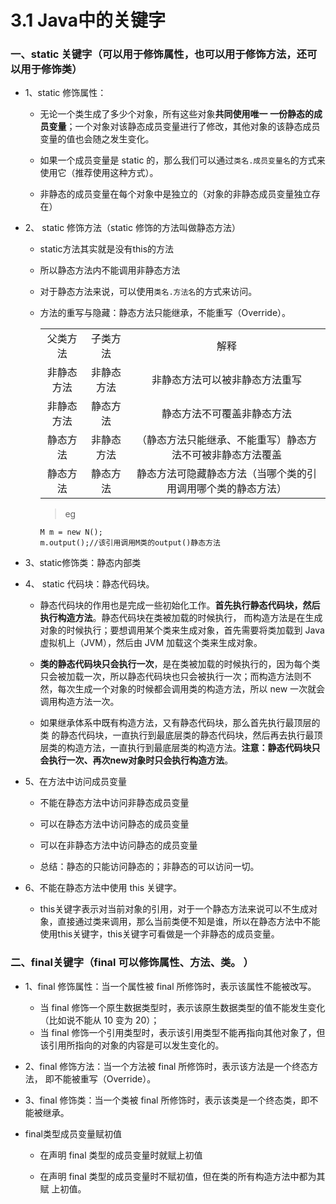 # 3.1 Java中的关键字

### 一、static 关键字（可以用于修饰属性，也可以用于修饰方法，还可以用于修饰类）

* 1、static 修饰属性：

  * 无论一个类生成了多少个对象，所有这些对象**共同使用唯一 一份静态的成员变量**；一个对象对该静态成员变量进行了修改，其他对象的该静态成员变量的值也会随之发生变化。

  * 如果一个成员变量是 static 的，那么我们可以通过`类名.成员变量名`的方式来使用它（推荐使用这种方式）。 
  
  * 非静态的成员变量在每个对象中是独立的（对象的非静态成员变量独立存在）

* 2、 static 修饰方法（static 修饰的方法叫做静态方法）

  * static方法其实就是没有this的方法
  
  * 所以静态方法内不能调用非静态方法
  
  * 对于静态方法来说，可以使用`类名.方法名`的方式来访问。 
  
  * 方法的重写与隐藏：静态方法只能继承，不能重写（Override）。 

     <table>
        <tr>
           <td align="center">父类方法</td>
           <td align="center">子类方法</td>
           <td align="center">解释</td>
        </tr>
        <tr>
           <td align="center">非静态方法</td>
           <td align="center">非静态方法</td>
           <td align="center">非静态方法可以被非静态方法重写</td>
        </tr>
        <tr>
           <td align="center">非静态方法</td>
           <td align="center">静态方法</td>
           <td align="center">静态方法不可覆盖非静态方法</td>
        </tr>
        <tr>
           <td align="center">静态方法</td>
           <td align="center">非静态方法</td>
           <td align="center">（静态方法只能继承、不能重写）静态方法不可被非静态方法覆盖</td>
        </tr>
        <tr>
           <td align="center">静态方法</td>
           <td align="center">静态方法</td>
           <td align="center">静态方法可隐藏静态方法（当哪个类的引用调用哪个类的静态方法）</td>
        </tr>
     </table>
     
     >eg
     
        M m = new N();
        m.output();//该引用调用M类的output()静态方法

* 3、static修饰类：静态内部类

* 4、 static 代码块：静态代码块。

   * 静态代码块的作用也是完成一些初始化工作。**首先执行静态代码块，然后执行构造方法**。静态代码块在类被加载的时候执行， 而构造方法是在生成对象的时候执行；要想调用某个类来生成对象，首先需要将类加载到 Java 虚拟机上（JVM），然后由 JVM 加载这个类来生成对象。 
   
   * **类的静态代码块只会执行一次**，是在类被加载的时候执行的，因为每个类只会被加载一次，所以静态代码块也只会被执行一次；而构造方法则不然，每次生成一个对象的时候都会调用类的构造方法，所以 new 一次就会调用构造方法一次。 
   
   * 如果继承体系中既有构造方法，又有静态代码块，那么首先执行最顶层的类 的静态代码块，一直执行到最底层类的静态代码块，然后再去执行最顶层类的构造方法，一直执行到最底层类的构造方法。**注意：静态代码块只会执行一次、再次new对象时只会执行构造方法**。 

* 5、在方法中访问成员变量

   * 不能在静态方法中访问非静态成员变量
   
   * 可以在静态方法中访问静态的成员变量
   
   * 可以在非静态方法中访问静态的成员变量
   
   * 总结：静态的只能访问静态的；非静态的可以访问一切。 

* 6、不能在静态方法中使用 this 关键字。 

   * this关键字表示对当前对象的引用，对于一个静态方法来说可以不生成对象，直接通过类来调用，那么当前类便不知是谁，所以在静态方法中不能使用this关键字，this关键字可看做是一个非静态的成员变量。

### 二、final关键字（final 可以修饰属性、方法、类。 ）

* 1、final 修饰属性：当一个属性被 final 所修饰时，表示该属性不能被改写。

   * 当 final 修饰一个原生数据类型时，表示该原生数据类型的值不能发生变化 （比如说不能从 10 变为 20）；
   * 当 final 修饰一个引用类型时，表示该引用类型不能再指向其他对象了，但该引用所指向的对象的内容是可以发生变化的。  

* 2、final 修饰方法：当一个方法被 final 所修饰时，表示该方法是一个终态方法， 即不能被重写（Override）。 

* 3、final 修饰类：当一个类被 final 所修饰时，表示该类是一个终态类，即不能被继承。 

* final类型成员变量赋初值

   * 在声明 final 类型的成员变量时就赋上初值 
   
   * 在声明 final 类型的成员变量时不赋初值，但在类的所有构造方法中都为其赋 上初值。 











  
  
  
  
